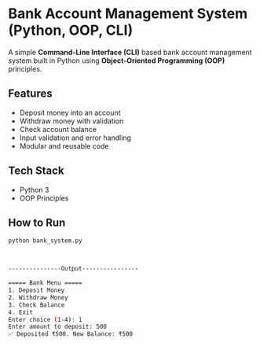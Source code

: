 # Bank Account Management System (Python, OOP, CLI)

A simple **Command-Line Interface (CLI)** based bank account management system built in Python using **Object-Oriented Programming (OOP)** principles.

##  Features
- Deposit money into an account
- Withdraw money with validation
- Check account balance
- Input validation and error handling
- Modular and reusable code

##  Tech Stack
- Python 3
- OOP Principles

##  How to Run
```bash
python bank_system.py



---------------Output----------------

===== Bank Menu =====
1. Deposit Money
2. Withdraw Money
3. Check Balance
4. Exit
Enter choice (1-4): 1
Enter amount to deposit: 500
✅ Deposited ₹500. New Balance: ₹500



